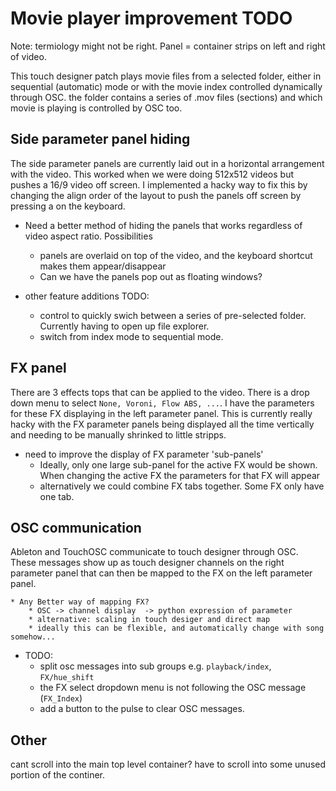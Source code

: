 # Movie player improvement TODO

Note: termiology might not be right. Panel = container strips on left and right of video. 

This touch designer patch plays movie files from a selected folder, either in sequential (automatic) mode or with the movie index controlled dynamically through OSC. the folder contains a series of .mov files (sections) and which movie is playing is controlled by OSC too. 

## Side parameter panel hiding
The side parameter panels are currently laid out in a horizontal arrangement with the video. This worked when we were doing 512x512 videos but pushes a 16/9 video off screen. I implemented a hacky way to fix this by changing the align order of the layout to push the panels off screen by pressing a on the keyboard. 

* Need a better method of hiding the panels that works regardless of video aspect ratio. Possibilities
     * panels are overlaid on top of the video, and the keyboard shortcut makes them appear/disappear
     * Can we have the panels pop out as floating windows? 

* other feature additions TODO:
   * control to quickly swich between a series of pre-selected folder. Currently having to open up file explorer.
   * switch from index mode to sequential mode. 

## FX panel

There are 3 effects tops that can be applied to the video. There is a drop down menu to select `None, Voroni, Flow ABS, ...`. I have the parameters for these FX displaying in the left parameter panel. This is currently really hacky with the FX parameter panels being displayed all the time vertically and needing to be manually shrinked to little stripps.

* need to improve the display of FX parameter 'sub-panels'
     * Ideally, only one large sub-panel for the active FX would be shown. When changing the active FX the parameters for that FX will appear
     * alternatively we could combine FX tabs together. Some FX only have one tab. 

## OSC communication

Ableton and TouchOSC communicate to touch designer through OSC. These messages show up as touch designer channels on the right parameter panel that can then be mapped to the FX on the left parameter panel. 


    * Any Better way of mapping FX?
        * OSC -> channel display  -> python expression of parameter
        * alternative: scaling in touch desiger and direct map
        * ideally this can be flexible, and automatically change with song somehow...

   * TODO:
      * split osc messages into sub groups e.g. `playback/index`, `FX/hue_shift`
      * the FX select dropdown menu is not following the OSC message (`FX_Index`)
      * add a button to the pulse to clear OSC messages. 

## Other 
cant scroll into the main top level container? have to scroll into some unused portion of the continer. 
